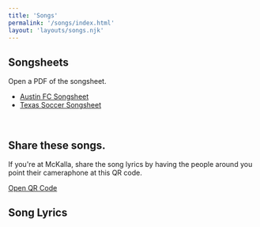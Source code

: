 ```yaml
---
title: 'Songs'
permalink: '/songs/index.html'
layout: 'layouts/songs.njk'
---
```


## Songsheets

Open a PDF of the songsheet.

- [Austin FC Songsheet](/images/2021_AustinFC_Songs_Canticos.pdf)
- [Texas Soccer Songsheet](/images/ut_soocer_songsheet.jpg)

<br>

## Share these songs.

If you're at McKalla, share the song lyrics by having the people around you point their cameraphone at this QR code.

[Open QR Code](/images/qr-code.png)

## Song Lyrics
